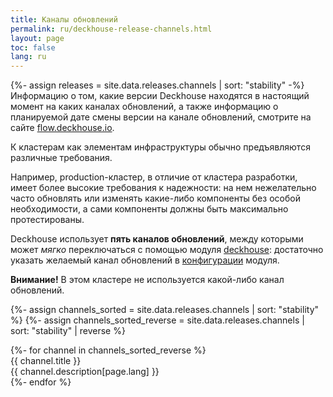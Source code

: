```yaml
---
title: Каналы обновлений
permalink: ru/deckhouse-release-channels.html
layout: page
toc: false
lang: ru
---
```


<link rel="stylesheet" type="text/css" href='{{ assets["releases.css"].digest_path | true_relative_url }}' />
{%- assign releases = site.data.releases.channels | sort: "stability" -%}

<div class="docs__information warning active">
Информацию о том, какие версии Deckhouse находятся в настоящий момент на каких каналах обновлений, а также информацию о планируемой дате смены версии на канале обновлений, смотрите на сайте <a href="https://flow.deckhouse.io" target="_blank">flow.deckhouse.io</a>.
</div>  

К кластерам как элементам инфраструктуры обычно предъявляются различные требования.

Например, production-кластер, в отличие от кластера разработки, имеет более высокие требования к надежности: на нем нежелательно часто обновлять или изменять какие-либо компоненты без особой необходимости, а сами компоненты должны быть максимально протестированы.

Deckhouse использует **пять каналов обновлений**, между которыми может *мягко* переключаться с помощью модуля [deckhouse](modules/002-deckhouse/): достаточно указать желаемый канал обновлений в [конфигурации](modules/002-deckhouse/configuration.html#parameters-releasechannel) модуля.

<div id="releases__stale__block" class="releases__info releases__stale__warning" >
  <strong>Внимание!</strong> В этом кластере не используется какой-либо канал обновлений.
</div>

{%- assign channels_sorted = site.data.releases.channels | sort: "stability" %}
{%- assign channels_sorted_reverse = site.data.releases.channels | sort: "stability" | reverse  %}

<div class="page__container page_releases" markdown="0">
<div class="releases__menu">
{%- for channel in channels_sorted_reverse %}
    <div class="releases__menu-item releases__menu--channel--{{ channel.name }}">
        <div class="releases__menu-item-header">
            <div class="releases__menu-item-title releases__menu--channel--{{ channel.name }}">
                {{ channel.title }}
            </div>
        </div>
        <div class="releases__menu-item-description">
            {{ channel.description[page.lang] }}
        </div>
    </div>
{%- endfor %}
</div>
</div>
